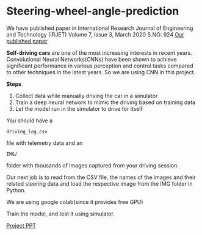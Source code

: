 # Steering-wheel-angle-prediction

We have published paper in International Research Journal of Engineering and Technology (IRJET) Volume 7, Issue 3, March 2020 S.NO: 924
[Our published paper](IRJET-V7I3924.pdf)

**Self-driving cars** are one of the most increasing interests in recent years.
Convolutional Neural Networks(CNNs) have been shown to achieve significant performance in various perception and control tasks compared to other techniques in the latest years. So we are using CNN in this project.

**Steps**
1. Collect data while manually driving the car in a simulator
2. Train a deep neural network to mimic the driving based on training data
3. Let the model run in the simulator to drive for itself

You should have a
```
driving_log.csv
```
file with telemetry data and an
```
IMG/
```
folder with thousands of images captured from your driving session.


Our next job is to read from the CSV file, the names of the images and their related steering data and load the respective image from the IMG folder in Python.

We are using google colab(since it provides free GPU)

Train the model, and test it using simulator.


[Project PPT](Major_Project.pdf)

